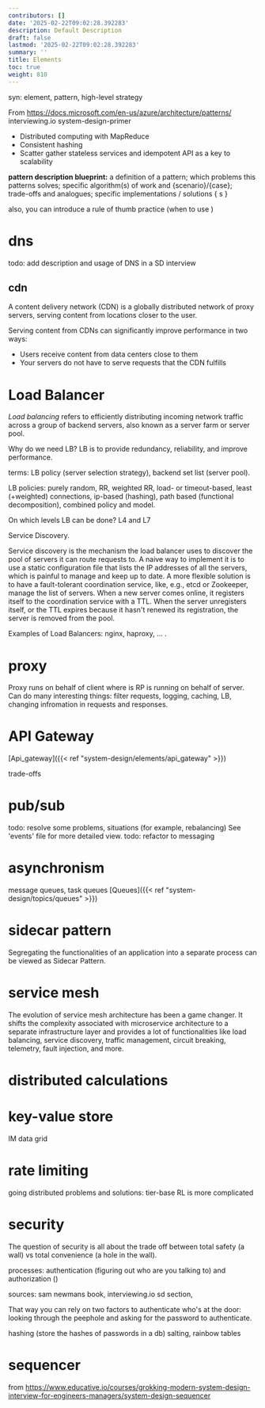 ```yaml
---
contributors: []
date: '2025-02-22T09:02:28.392283'
description: Default Description
draft: false
lastmod: '2025-02-22T09:02:28.392283'
summary: ''
title: Elements
toc: true
weight: 810
---
```


syn: element, pattern, high-level strategy

From
https://docs.microsoft.com/en-us/azure/architecture/patterns/
interviewing.io
system-design-primer

-   Distributed computing with MapReduce
-   Consistent hashing
-   Scatter gather
stateless services and idempotent API as a key to scalability


**pattern description blueprint:**
a definition of a pattern;
which problems this patterns solves; 
specific algorithm(s) of work and {scenario}/{case};  
trade-offs and analogues;
specific implementations / solutions { s }

also, you can introduce a rule of thumb practice (when to use )


# dns

todo: add description and usage of DNS in a SD interview

## cdn

A content delivery network (CDN) is a globally distributed network of proxy servers, serving content from locations closer to the user.

Serving content from CDNs can significantly improve performance in two ways:
- Users receive content from data centers close to them
- Your servers do not have to serve requests that the CDN fulfills


# Load Balancer

_Load balancing_ refers to efficiently distributing incoming network traffic across a group of backend servers, also known as a server farm or server pool.

Why do we need LB?
LB is to provide redundancy, reliability, and improve performance.

terms: LB policy (server selection strategy), backend set list (server pool). 

LB policies: purely random, RR, weighted RR, load- or timeout-based, least (+weighted) connections, ip-based (hashing), path based (functional decomposition), combined policy and model. 

On which levels LB can be done? L4 and L7

Service Discovery. 

Service discovery is the mechanism the load balancer uses to discover the pool of servers it can route requests to. A naive way to implement it is to use a static configuration file that lists the IP addresses of all the servers, which is painful to manage and keep up to date. A more flexible solution is to have a fault-tolerant coordination service, like, e.g., etcd or Zookeeper, manage the list of servers. When a new server comes online, it registers itself to the coordination service with a TTL. When the server unregisters itself, or the TTL expires because it hasn't renewed its registration, the server is removed from the pool.

Examples of Load Balancers: nginx, haproxy, ... . 

# proxy

Proxy runs on behalf of client where is RP is running on behalf of server. Can do many interesting things: filter requests, logging, caching, LB, changing infromation in requests and responses. 

# API Gateway

[Api_gateway]({{< ref "system-design/elements/api_gateway" >}})

trade-offs

# pub/sub

todo: resolve some problems, situations (for example, rebalancing)
See 'events' file for more detailed view. 
todo: refactor to messaging


# asynchronism
message queues, task queues
[Queues]({{< ref "system-design/topics/queues" >}})


# sidecar pattern
Segregating the functionalities of an application into a separate process can be viewed as Sidecar Pattern. 

# service mesh

The evolution of service mesh architecture has been a game changer. It shifts the complexity associated with microservice architecture to a separate infrastructure layer and provides a lot of functionalities like load balancing, service discovery, traffic management, circuit breaking, telemetry, fault injection, and more.


# distributed calculations


# key-value store



IM data grid

# rate limiting
going distributed problems and solutions:
tier-base RL is more complicated

# security

The question of security is all about the trade off between total safety (a wall) vs total convenience (a hole in the wall).

processes: authentication (figuring out who are you talking to) and authorization ()

sources: sam newmans book, interviewing.io sd section, 


That way you can rely on two factors to authenticate who's at the door: looking through the peephole and asking for the password to authenticate.

hashing (store the hashes of passwords in a db)
salting, rainbow tables

# sequencer

from https://www.educative.io/courses/grokking-modern-system-design-interview-for-engineers-managers/system-design-sequencer